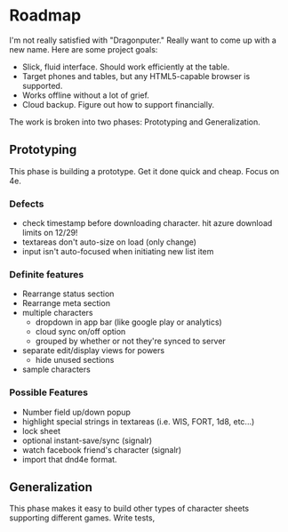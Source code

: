 # Roadmap
I'm not really satisfied with "Dragonputer." Really want to come up with a new name. Here
are some project goals:

* Slick, fluid interface. Should work efficiently at the table.
* Target phones and tables, but any HTML5-capable browser is supported.
* Works offline without a lot of grief.
* Cloud backup. Figure out how to support financially.

The work is broken into two phases: Prototyping and Generalization.

## Prototyping
This phase is building a prototype. Get it done quick and cheap. Focus on 4e.

### Defects 
* check timestamp before downloading character. hit azure download limits on 12/29!
* textareas don't auto-size on load (only change)
* input isn't auto-focused when initiating new list item

### Definite features
* Rearrange status section
* Rearrange meta section
* multiple characters
  * dropdown in app bar (like google play or analytics)
  * cloud sync on/off option
  * grouped by whether or not they're synced to server
* separate edit/display views for powers
  * hide unused sections
* sample characters

### Possible Features ##
* Number field up/down popup
* highlight special strings in textareas (i.e. WIS, FORT, 1d8, etc...)
* lock sheet
* optional instant-save/sync (signalr)
* watch facebook friend's character (signalr)
* import that dnd4e format.

## Generalization
This phase makes it easy to build other types of character sheets supporting
different games. Write tests, 
